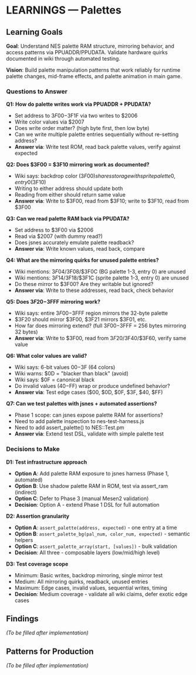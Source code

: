 # LEARNINGS — Palettes

<!-- Read docs/guides/LEARNINGS_WRITING.md before writing this document -->

## Learning Goals

**Goal**: Understand NES palette RAM structure, mirroring behavior, and access patterns via PPUADDR/PPUDATA. Validate hardware quirks documented in wiki through automated testing.

**Vision**: Build palette manipulation patterns that work reliably for runtime palette changes, mid-frame effects, and palette animation in main game.

### Questions to Answer

**Q1: How do palette writes work via PPUADDR + PPUDATA?**
- Set address to $3F00-$3F1F via two writes to $2006
- Write color values via $2007
- Does write order matter? (high byte first, then low byte)
- Can we write multiple palette entries sequentially without re-setting address?
- **Answer via**: Write test ROM, read back palette values, verify against expected

**Q2: Does $3F00 = $3F10 mirroring work as documented?**
- Wiki says: backdrop color ($3F00) shares storage with sprite palette 0, entry 0 ($3F10)
- Writing to either address should update both
- Reading from either should return same value
- **Answer via**: Write to $3F00, read from $3F10; write to $3F10, read from $3F00

**Q3: Can we read palette RAM back via PPUDATA?**
- Set address to $3F00 via $2006
- Read via $2007 (with dummy read?)
- Does jsnes accurately emulate palette readback?
- **Answer via**: Write known values, read back, compare

**Q4: What are the mirroring quirks for unused palette entries?**
- Wiki mentions: $3F04/$3F08/$3F0C (BG palette 1-3, entry 0) are unused
- Wiki mentions: $3F14/$3F18/$3F1C (sprite palette 1-3, entry 0) are unused
- Do these mirror to $3F00? Are they writable but ignored?
- **Answer via**: Write to these addresses, read back, check behavior

**Q5: Does $3F20-$3FFF mirroring work?**
- Wiki says: entire $3F00-$3FFF region mirrors the 32-byte palette
- $3F20 should mirror $3F00, $3F21 mirrors $3F01, etc.
- How far does mirroring extend? (full $3F00-$3FFF = 256 bytes mirroring 32 bytes)
- **Answer via**: Write to $3F00, read from $3F20/$3F40/$3F60, verify same value

**Q6: What color values are valid?**
- Wiki says: 6-bit values $00-$3F (64 colors)
- Wiki warns: $0D = "blacker than black" (avoid)
- Wiki says: $0F = canonical black
- Do invalid values ($40-$FF) wrap or produce undefined behavior?
- **Answer via**: Test edge cases ($00, $0D, $0F, $3F, $40, $FF)

**Q7: Can we test palettes with jsnes + automated assertions?**
- Phase 1 scope: can jsnes expose palette RAM for assertions?
- Need to add palette inspection to nes-test-harness.js
- Need to add assert_palette() to NES::Test.pm
- **Answer via**: Extend test DSL, validate with simple palette test

### Decisions to Make

**D1: Test infrastructure approach**
- **Option A**: Add palette RAM exposure to jsnes harness (Phase 1, automated)
- **Option B**: Use shadow palette RAM in ROM, test via assert_ram (indirect)
- **Option C**: Defer to Phase 3 (manual Mesen2 validation)
- **Decision**: Option A - extend Phase 1 DSL for full automation

**D2: Assertion granularity**
- **Option A**: `assert_palette(address, expected)` - one entry at a time
- **Option B**: `assert_palette_bg(pal_num, color_num, expected)` - semantic helpers
- **Option C**: `assert_palette_array(start, [values])` - bulk validation
- **Decision**: All three - composable layers (low/mid/high level)

**D3: Test coverage scope**
- Minimum: Basic writes, backdrop mirroring, single mirror test
- Medium: All mirroring quirks, readback, unused entries
- Maximum: Edge cases, invalid values, sequential writes, timing
- **Decision**: Medium coverage - validate all wiki claims, defer exotic edge cases

## Findings

_(To be filled after implementation)_

## Patterns for Production

_(To be filled after implementation)_
